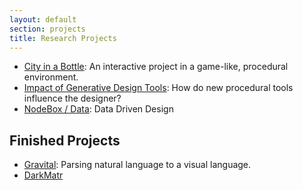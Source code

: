 ```yaml
---
layout: default
section: projects
title: Research Projects
---
```

* [City in a Bottle](city-in-a-bottle.html): An interactive project in a game-like, procedural environment.
* [Impact of Generative Design Tools](impact-of-generative-design-tools.html): How do new procedural tools influence the designer?
* [NodeBox / Data](nodebox-data.html): Data Driven Design


Finished Projects
-----------------
* [Gravital](gravital.html): Parsing natural language to a visual language.
* [DarkMatr](darkmatr.html)